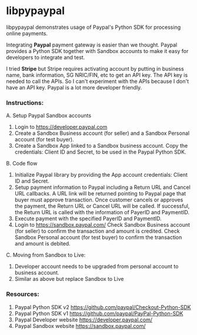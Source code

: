 # libpypaypal

libpypaypal demonstrates usage of Paypal's Python SDK for processing online payments.


Integrating <b>Paypal</b> payment gateway is easier than we thought. Paypal provides a Python SDK together with Sandbox accounts to make it easy for developers to integrate and test. 

I tried <b>Stripe</b> but Stripe requires activating account by putting in business name, bank information, SG NRIC/FIN, etc to get an API key. The API key is needed to call the APIs. So I can't experiment with the APIs because I don't have an API key. Paypal is a lot more developer friendly.


### Instructions:

A. Setup Paypal Sandbox accounts
1. Login to https://developer.paypal.com
2. Create a Sandbox Business account (for seller) and a Sandbox Personal account (for test buyer).
3. Create a Sandbox App linked to a Sandbox business account.
   Copy the credentials: Client ID and Secret, to be used in the Paypal Python SDK. 

B. Code flow
1. Initialize Paypal library by providing the App account credentials: Client ID and Secret.
2. Setup payment information to Paypal including a Return URL and Cancel URL callbacks.
   A URL link will be returned pointing to Paypal page that buyer must approve transaction.
   Once customer cancels or approves the payment, the Return URL or Cancel URL will be called.
   If successful, the Return URL is called with the information of PayerID and PaymentID.
3. Execute payment with the specified PayerID and PaymentID.
4. Login to https://sandbox.paypal.com/
   Check Sandbox Business account (for seller) to confirm the transaction and amount is credited.
   Check Sandbox Personal account (for test buyer) to confirm the transaction and amount is debited.

C. Moving from Sandbox to Live:
1. Developer account needs to be upgraded from personal account to business account.
2. Similar as above but replace Sandbox to Live


### Resources:

1. Paypal Python SDK v2 https://github.com/paypal/Checkout-Python-SDK
2. Paypal Python SDK v1 https://github.com/paypal/PayPal-Python-SDK
3. Paypal Developer website https://developer.paypal.com/
4. Paypal Sandbox website https://sandbox.paypal.com/

